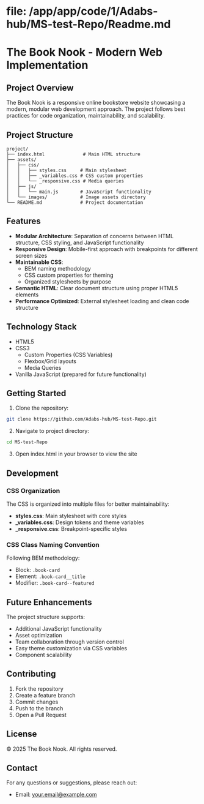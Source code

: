 # file: /app/app/code/1/Adabs-hub/MS-test-Repo/Readme.md
# The Book Nook - Modern Web Implementation

## Project Overview

The Book Nook is a responsive online bookstore website showcasing a modern, modular web development approach. The project follows best practices for code organization, maintainability, and scalability.

## Project Structure

```
project/
├── index.html              # Main HTML structure
├── assets/
│   ├── css/
│   │   ├── styles.css     # Main stylesheet
│   │   ├── _variables.css # CSS custom properties
│   │   └── _responsive.css # Media queries
│   ├── js/
│   │   └── main.js        # JavaScript functionality
│   └── images/            # Image assets directory
└── README.md              # Project documentation
```

## Features

- **Modular Architecture**: Separation of concerns between HTML structure, CSS styling, and JavaScript functionality
- **Responsive Design**: Mobile-first approach with breakpoints for different screen sizes
- **Maintainable CSS**: 
  - BEM naming methodology
  - CSS custom properties for theming
  - Organized stylesheets by purpose
- **Semantic HTML**: Clear document structure using proper HTML5 elements
- **Performance Optimized**: External stylesheet loading and clean code structure

## Technology Stack

- HTML5
- CSS3
  - Custom Properties (CSS Variables)
  - Flexbox/Grid layouts
  - Media Queries
- Vanilla JavaScript (prepared for future functionality)

## Getting Started

1. Clone the repository:
```bash
git clone https://github.com/Adabs-hub/MS-test-Repo.git
```

2. Navigate to project directory:
```bash
cd MS-test-Repo
```

3. Open index.html in your browser to view the site

## Development

### CSS Organization

The CSS is organized into multiple files for better maintainability:

- **styles.css**: Main stylesheet with core styles
- **_variables.css**: Design tokens and theme variables
- **_responsive.css**: Breakpoint-specific styles

### CSS Class Naming Convention

Following BEM methodology:
- Block: `.book-card`
- Element: `.book-card__title`
- Modifier: `.book-card--featured`

## Future Enhancements

The project structure supports:
- Additional JavaScript functionality
- Asset optimization
- Team collaboration through version control
- Easy theme customization via CSS variables
- Component scalability

## Contributing

1. Fork the repository
2. Create a feature branch
3. Commit changes
4. Push to the branch
5. Open a Pull Request

## License

© 2025 The Book Nook. All rights reserved.

## Contact

For any questions or suggestions, please reach out:
- Email: your.email@example.com